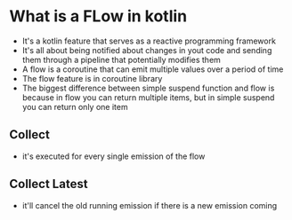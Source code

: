 # What is a FLow in kotlin

- It's a kotlin feature that serves as a reactive programming framework
- It's all about being notified about changes in yout code and sending them through a pipeline that potentially modifies them
- A flow is a coroutine that can emit multiple values over a period of time
- The flow feature is in coroutine library
- The biggest difference between simple suspend function and flow is because in flow you can return multiple items, but in simple suspend you can return only one item


## Collect
- it's executed for every single emission of the flow

## Collect Latest
- it'll cancel the old running emission if there is a new emission coming  

